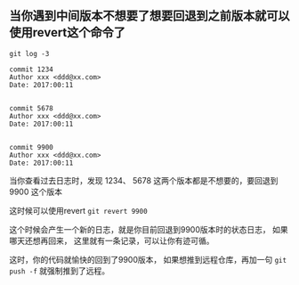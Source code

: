 ## 当你遇到中间版本不想要了想要回退到之前版本就可以使用revert这个命令了

```
git log -3

commit 1234
Author xxx <ddd@xx.com>
Date: 2017:00:11


commit 5678
Author xxx <ddd@xx.com>
Date: 2017:00:11


commit 9900
Author xxx <ddd@xx.com>
Date: 2017:00:11
```
当你查看过去日志时，发现  1234、 5678 这两个版本都是不想要的，要回退到9900 这个版本

这时候可以使用revert
`git revert 9900`

这个时候会产生一个新的日志，就是你目前回退到9900版本时的状态日志， 如果哪天还想再回来， 这里就有一条记录，可以让你有迹可循。

这时，你的代码就愉快的回到了9900版本， 如果想推到远程仓库，再加一句
`git push -f`
就强制推到了远程。
